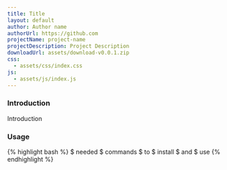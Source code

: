 ```yaml
---
title: Title
layout: default
author: Author name
authorUrl: https://github.com
projectName: project-name
projectDescription: Project Description
downloadUrl: assets/download-v0.0.1.zip
css:
  - assets/css/index.css
js:
  - assets/js/index.js
---
```

### Introduction
Introduction

### Usage
{% highlight bash %}
$ needed
$ commands
$ to
$ install
$ and
$ use
{% endhighlight %}
